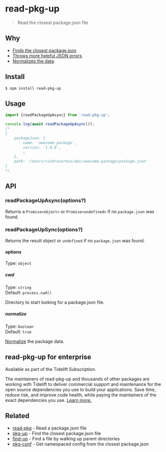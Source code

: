 # read-pkg-up

> Read the closest package.json file

## Why

- [Finds the closest package.json](https://github.com/sindresorhus/find-up)
- [Throws more helpful JSON errors](https://github.com/sindresorhus/parse-json)
- [Normalizes the data](https://github.com/npm/normalize-package-data#what-normalization-currently-entails)

## Install

```
$ npm install read-pkg-up
```

## Usage

```js
import {readPackageUpAsync} from 'read-pkg-up';

console.log(await readPackageUpAsync());
/*
{
	packageJson: {
		name: 'awesome-package',
		version: '1.0.0',
		…
	},
	path: '/Users/sindresorhus/dev/awesome-package/package.json'
}
*/
```

## API

### readPackageUpAsync(options?)

Returns a `Promise<object>` or `Promise<undefined>` if no `package.json` was found.

### readPackageUpSync(options?)

Returns the result object or `undefined` if no `package.json` was found.

#### options

Type: `object`

##### cwd

Type: `string`\
Default: `process.cwd()`

Directory to start looking for a package.json file.

##### normalize

Type: `boolean`\
Default: `true`

[Normalize](https://github.com/npm/normalize-package-data#what-normalization-currently-entails) the package data.

## read-pkg-up for enterprise

Available as part of the Tidelift Subscription.

The maintainers of read-pkg-up and thousands of other packages are working with Tidelift to deliver commercial support and maintenance for the open source dependencies you use to build your applications. Save time, reduce risk, and improve code health, while paying the maintainers of the exact dependencies you use. [Learn more.](https://tidelift.com/subscription/pkg/npm-read-pkg-up?utm_source=npm-read-pkg-up&utm_medium=referral&utm_campaign=enterprise&utm_term=repo)

## Related

- [read-pkg](https://github.com/sindresorhus/read-pkg) - Read a package.json file
- [pkg-up](https://github.com/sindresorhus/pkg-up) - Find the closest package.json file
- [find-up](https://github.com/sindresorhus/find-up) - Find a file by walking up parent directories
- [pkg-conf](https://github.com/sindresorhus/pkg-conf) - Get namespaced config from the closest package.json
